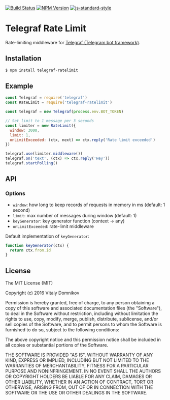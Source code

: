 [![Build Status](https://img.shields.io/travis/telegraf/telegraf-ratelimit.svg?branch=master&style=flat-square)](https://travis-ci.org/telegraf/telegraf-ratelimit)
[![NPM Version](https://img.shields.io/npm/v/telegraf-ratelimit.svg?style=flat-square)](https://www.npmjs.com/package/telegraf-ratelimit)
[![js-standard-style](https://img.shields.io/badge/code%20style-standard-brightgreen.svg?style=flat-square)](http://standardjs.com/)

# Telegraf Rate Limit

Rate-limiting middleware for [Telegraf (Telegram bot framework)](https://github.com/telegraf/telegraf).

## Installation

```js
$ npm install telegraf-ratelimit
```

## Example
  
```js
const Telegraf = require('telegraf')
const RateLimit = require('telegraf-ratelimit')

const telegraf = new Telegraf(process.env.BOT_TOKEN)

// Set limit to 1 message per 3 seconds
const limiter = new RateLimit({
  window: 3000,
  limit: 1,
  onLimitExceeded: (ctx, next) => ctx.reply('Rate limit exceeded')
})

telegraf.use(limiter.middleware())
telegraf.on('text', (ctx) => ctx.reply('Hey'))
telegraf.startPolling()

```

## API

### Options

* `window`: how long to keep records of requests in memory in ms (default: 1 second)
* `limit`: max number of messages during window (default: 1)
* `keyGenerator`: key generator function (context -> any)
* `onLimitExceeded`: rate-limit middleware

Default implementation of `keyGenerator`:

```js
function keyGenerator(ctx) {
  return ctx.from.id
}
```

## License

The MIT License (MIT)

Copyright (c) 2016 Vitaly Domnikov

Permission is hereby granted, free of charge, to any person obtaining a copy
of this software and associated documentation files (the "Software"), to deal
in the Software without restriction, including without limitation the rights
to use, copy, modify, merge, publish, distribute, sublicense, and/or sell
copies of the Software, and to permit persons to whom the Software is
furnished to do so, subject to the following conditions:

The above copyright notice and this permission notice shall be included in all
copies or substantial portions of the Software.

THE SOFTWARE IS PROVIDED "AS IS", WITHOUT WARRANTY OF ANY KIND, EXPRESS OR
IMPLIED, INCLUDING BUT NOT LIMITED TO THE WARRANTIES OF MERCHANTABILITY,
FITNESS FOR A PARTICULAR PURPOSE AND NONINFRINGEMENT. IN NO EVENT SHALL THE
AUTHORS OR COPYRIGHT HOLDERS BE LIABLE FOR ANY CLAIM, DAMAGES OR OTHER
LIABILITY, WHETHER IN AN ACTION OF CONTRACT, TORT OR OTHERWISE, ARISING FROM,
OUT OF OR IN CONNECTION WITH THE SOFTWARE OR THE USE OR OTHER DEALINGS IN THE
SOFTWARE.


